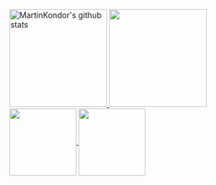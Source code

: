 <!--
<div align="left">
  <code><img height="20" alt="python" src="https://raw.githubusercontent.com/github/explore/80688e429a7d4ef2fca1e82350fe8e3517d3494d/topics/python/python.png"></code>
  <code><img height="20" alt="javascript" src="https://raw.githubusercontent.com/github/explore/80688e429a7d4ef2fca1e82350fe8e3517d3494d/topics/javascript/javascript.png"></code>
  <code><img height="20" alt="nodejs" src="https://raw.githubusercontent.com/github/explore/80688e429a7d4ef2fca1e82350fe8e3517d3494d/topics/nodejs/nodejs.png"></code>   
  <code><img height="20" alt="react" src="https://raw.githubusercontent.com/github/explore/80688e429a7d4ef2fca1e82350fe8e3517d3494d/topics/react/react.png"></code>
  <code><img height="20" alt="graphql" src="https://raw.githubusercontent.com/github/explore/5c058a388828bb5fde0bcafd4bc867b5bb3f26f3/topics/graphql/graphql.png"></code> 
  </br></br>
  <a href="https://www.buymeacoffee.com/mrt" target="_blank">
    <img src="https://cdn.buymeacoffee.com/buttons/v2/default-red.png" alt="Buy Me A Coffee" width="150" >
  </a>
</div>
-->

<!--
<div align="left">
  <img src="code.gif" width="3vw" /> 
</div>
-->

<div align="left">
  <a href="#">
    <img src="https://github-readme-stats.vercel.app/api?username=martinkondor&show_icons=true&theme=tokyonight&hide_border=true&include_total_commits=true" alt="MartinKondor's github stats" height=175 /> 
  </a>
  <a href="#">
    <img src="https://github-readme-stats.vercel.app/api/top-langs/?username=MartinKondor&layout=compact&theme=tokyonight&hide_border=true&hide=jupyter%20notebook,html,css,tex,twig,cmake,makefile" height=175 /> 
  </a>
</div>

<div align="left">
  <a href="https://github.com/MartinKondor/MovieRecommender">
    <img align="center" src="https://github-readme-stats.vercel.app/api/pin/?username=MartinKondor&repo=MovieRecommender&theme=tokyonight" height=120 /> 
  </a>
  <a href="https://github.com/MartinKondor/TinyChat">
    <img align="center" src="https://github-readme-stats.vercel.app/api/pin/?username=MartinKondor&repo=TinyChat&theme=tokyonight" height=120 /> 
  </a>
</div>
